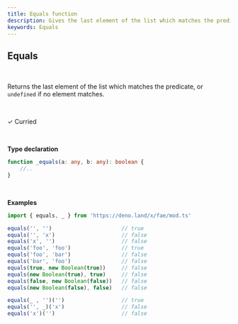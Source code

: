 ```yaml
---
title: Equals function
description: Gives the last element of the list which matches the predicate, or `undefined` if no element matches.
keywords: Equals
---
```


## Equals

<br>

Returns the last element of the list which matches the predicate, or `undefined` if no element matches.

<br>

&check; Curried

<br>

**Type declaration**
```typescript
function _equals(a: any, b: any): boolean {
    //..
}
```

<br>

**Examples**
```typescript
import { equals, _ } from 'https://deno.land/x/fae/mod.ts'

equals('', '')                      // true
equals('', 'x')                     // false
equals('x', '')                     // false
equals('foo', 'foo')                // true
equals('foo', 'bar')                // false
equals('bar', 'foo')                // false
equals(true, new Boolean(true))     // false
equals(new Boolean(true), true)     // false
equals(false, new Boolean(false))   // false
equals(new Boolean(false), false)   // false

equals(_ , '')('')                  // true
equals('', _)('x')                  // false
equals('x')('')                     // false
``` 